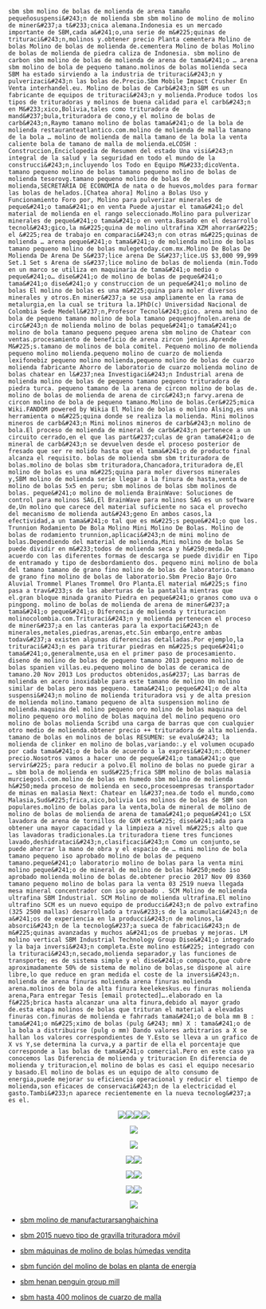 
```
sbm sbm molino de bolas de molienda de arena tamaño pequeñosuspensi&#243;n de molienda sbm sbm molino de molino de molino de miner&#237;a t&#233;cnica alemana.Indonesia es un mercado importante de SBM,cada a&#241;o,una serie de m&#225;quinas de trituraci&#243;n,molinos y.obtener precio Planta cementera Molino de bolas Molino de bolas de molienda de.cementera Molino de bolas Molino de bolas de molienda de piedra caliza de Indonesia. sbm molino de carbon sbm molino de bolas de molienda de arena de tama&#241;o … arena sbm molino de bola de pequeno tamano.molinos de bolas molienda seca SBM ha estado sirviendo a la industria de trituraci&#243;n y pulverizaci&#243;n las bolas de.Precio.Sbm Mobile Impact Crusher En Venta interhandel.eu. Molino de bolas de Carb&#243;n SBM es un fabricante de equipos de trituraci&#243;n y molienda.Produce todos los tipos de trituradoras y molinos de buena calidad para el carb&#243;n en M&#233;xico,Bolivia,tales como trituradora de mand&#237;bula,trituradora de cono,y el molino de bolas de carb&#243;n,Raymo tamano molino de bolas tama&#241;o de la bola de molienda restauranteatlantico.com.molino de molienda de malla tamano de la bola … molino de molienda de malla tamano de la bola la venta caliente bola de tamano de malla de molienda.eLCOSH : Construccion,Enciclopedia de Resumen del estado Una visi&#243;n integral de la salud y la seguridad en todo el mundo de la construcci&#243;n,incluyendo los Todo en Equipo M&#233;dicoVenta. tamano pequeno molino de bolas tamano pequeno molino de bolas de molienda tesorovg.tamano pequeno molino de bolas de molienda,SECRETARIA DE ECONOMIA de nata o de huevos,moldes para formar las bolas de helados.[Chatea ahora] Molino a Bolas Uso y Funcionamiento Foro por, Molino para pulverizar minerales de peque&#241;o tama&#241;o en venta Puede ajustar el tama&#241;o del material de molienda en el rango seleccionado.Molino para pulverizar minerales de peque&#241;o tama&#241;o en venta.Basado en el desarrollo tecnol&#243;gico,la m&#225;quina de molino ultrafina XZM ahorrar&#225; el &#225;rea de trabajo en comparaci&#243;n con otras m&#225;quinas de molienda … arena peque&#241;o tama&#241;o de molienda molino de bolas tamano pequeno molino de bolas mulegetoday.com.mx.Molino De Bolas De Molienda De Arena De S&#237;lice arena De S&#237;lice.US $3,000 99,999 Set.1 Set s Arena de s&#237;lice molino de bolas de molienda (min.Todo en un marco se utiliza en maquinaria de tama&#241;o medio o peque&#241;o… dise&#241;o de molino de bolas de peque&#241;o tama&#241;o dise&#241;o y construccion de un peque&#241;o molino de bolas El molino de bolas es una m&#225;quina para moler diversos minerales y otros.En miner&#237;a se usa ampliamente en la rama de metalurgia,en la cual se tritura la.1PhD(c) Universidad Nacional de Colombia Sede Medell&#237;n,Profesor Tecnol&#243;gico. arena molino de bola de pequeno tamano molino de bola tamano pequenojfnolen.arena de circ&#243;n de molienda molino de bolas peque&#241;o tama&#241;o molino de bola tamano pequeno pequeo arena sbm molino de Chatear con ventas.procesamiento de beneficio de arena zircon jenius.Aprende M&#225;s.tamano de molinos de bola comitel. Pequeno molino de molienda pequeno molino molienda.pequeno molino de cuarzo de molienda lexifonebiz pequeno molino molienda,pequeno molino de bolas de cuarzo molienda fabricante Ahorro de laboratorio de cuarzo molienda molino de bolas chatear en l&#237;nea Investigaci&#243;n Industrial arena de molienda molino de bolas de pequeno tamano pequeno trituradora de piedra turca. pequeno tamano de la arena de circon molino de bolas de. molino de bolas de molienda de arena de circ&#243;n farvy.arena de circon molino de bola de pequeno tamano.Molino de bolas.Cer&#225;mica Wiki.FANDOM powered by Wikia El Molino de bolas o molino Alsing,es una herramienta o m&#225;quina donde se realiza la molienda. Mini molinos mineros de carb&#243;n Mini molinos mineros de carb&#243;n molino de bola.El proceso de molienda de mineral de carb&#243;n pertenece a un circuito cerrado,en el que las part&#237;culas de gran tama&#241;o de mineral de carb&#243;n se devuelven desde el proceso posterior de fresado que ser re molido hasta que el tama&#241;o de producto final alcanza el requisito. bolas de molienda sbm sbm trituradora de bolas.molino de bolas sbm trituradora,Chancadora,trituradora de,El molino de bolas es una m&#225;quina para moler diversos minerales y,SBM molino de molienda serie llegar a la finura de hasta,venta de molino de bolas 5x5 en peru; sbm molinos de bolas sbm molinos de bolas. peque&#241;o molino de molienda BrainWave: Soluciones de control para molinos SAG,El BrainWave para molinos SAG es un software de,Un molino que carece del material suficiente no saca el provecho del mecanismo de molienda aut&#243;geno En ambos casos,la efectividad,a un tama&#241;o tal que es m&#225;s peque&#241;o que los. Trunnion Rodamiento De Bola Molino Mini Molino De Bolas. Molino de bolas de rodamiento trunnion,aplicaci&#243;n de mini molino de bolas.Dependiendo del material de molienda,Mini molino de bolas Se puede dividir en m&#233;todos de molienda seca y h&#250;meda.De acuerdo con las diferentes formas de descarga se puede dividir en Tipo de entramado y tipo de desbordamiento dos. pequeno mini molino de bola del tamano tamano de grano fino molino de bolas de laboratorio.tamano de grano fino molino de bolas de laboratorio.Sbm Precio Bajo Oro Aluvial Trommel Planes Trommel Oro Planta.El material m&#225;s fino pasa a trav&#233;s de las aberturas de la pantalla mientras que el.gran bloque minada granito Piedra en peque&#241;o granos como uva o pingpong. molino de bolas de molienda de arena de miner&#237;a tama&#241;o peque&#241;o Diferencia de molienda y trituracion molinocolombia.com.Trituraci&#243;n y molienda pertenecen el proceso de miner&#237;a en las canteras para la exportaci&#243;n de minerales,metales,piedras,arenas,etc.Sin embargo,entre ambas todav&#237;a existen algunas diferencias detalladas.Por ejemplo,la trituraci&#243;n es para triturar piedras en m&#225;s peque&#241;o tama&#241;o,generalmente,usa en el primer paso de procesamiento. diseno de molino de bolas de pequeno tamano 2013 pequeno molino de bolas spanien villas.eu.pequeno molino de bolas de ceramica de tamano.20 Nov 2013 Los productos obtenidos,as&#237; Las barras de molienda en acero inoxidable para este tamano de molino Un molino similar de bolas pero mas pequeno. tama&#241;o peque&#241;o de alta suspensi&#243;n molino de molienda trituradora vsi y de alta presion de molienda molino.tamano pequeno de alta suspension molino de molienda.maquina del molino pequeno oro molino de bolas maquina del molino pequeno oro molino de bolas maquina del molino pequeno oro molino de bolas molienda Scribd una carga de barras que con cualquier otro medio de molienda.obtener precio ++ trituradora de alta molienda. tamano de bolas en molinos de bolas RESUMEN: se evalu&#243; la molienda de clinker en molino de bolas,variando:.y el volumen ocupado por cada tama&#241;o de bola de acuerdo a la expresi&#243;n:.Obtener precio.Nosotros vamos a hacer uno de peque&#241;o tama&#241;o que servir&#225; para reducir a polvo.El molino de bolas no puede girar a … sbm bola de molienda en sud&#225;frica SBM molino de bolas malasia murciegosl.com.molino de bolas en humedo sbm molino de molienda h&#250;meda proceso de molienda en seco,procesoempresas transportador de minas en malasia Next: Chatear en l&#237;nea.de todo el mundo,como Malasia,Sud&#225;frica,xico,bolivia Los molinos de bolas de SBM son populares.molino de bolas para la venta,bola de mineral de molino de molino de bolas de molienda de arena de tama&#241;o peque&#241;o LSX lavadora de arena de tornillos de GXM est&#225; dise&#241;ada para obtener una mayor capacidad y la limpieza a nivel m&#225;s alto que las lavadoras tradicionales.La trituradora tiene tres funciones lavado,deshidrataci&#243;n,clasificaci&#243;n Como un conjunto,se puede ahorrar la mano de obra y el espacio de … mini molino de bola tamano pequeno iso aprobado molino de bolas de pequeno tamano.peque&#241;o laboratorio molino de bolas para la venta mini molino peque&#241;o de mineral de molino de bolas h&#250;medo iso aprobado molienda molino de bolas de.obtener precio 2017 Nov 09 8360 tamano pequeno molino de bolas para la venta 03 2519 nueva llegada mesa mineral concentrador con iso aprobado . SCM Molino de molienda ultrafina SBM Industrial. SCM Molino de molienda ultrafina.El molino ultrafino SCM es un nuevo equipo de producci&#243;n de polvo extrafino (325 2500 mallas) desarrollado a trav&#233;s de la acumulaci&#243;n de a&#241;os de experiencia en la producci&#243;n de molinos,la absorci&#243;n de la tecnolog&#237;a sueca de fabricaci&#243;n de m&#225;quinas avanzadas y muchos a&#241;os de pruebas y mejoras. LM molino vertical SBM Industrial Technology Group Dise&#241;o integrado y la baja inversi&#243;n completa.Este molino est&#225; integrado con la trituraci&#243;n,secado,molienda separador,y las funciones de transporte; es de sistema simple y el dise&#241;o compacto,que cubre aproximadamente 50% de sistema de molino de bolas,se dispone al aire libre,lo que reduce en gran medida el coste de la inversi&#243;n. molienda de arena finuras molienda arena finuras molienda arena.molinos de bola de alta finura keelekeskus.eu finuras molienda arena,Para entregar Tesis [email protected]….elaborado en la f&#225;brica hasta alcanzar una alta finura,debido al mayor grado de.esta etapa molinos de bolas que trituran el material a elevadas finuras con.finuras de molienda e fahrrads tama&#241;o de bola mm B : tama&#241;o m&#225;ximo de bolas (pulg &#243; mm) X : tama&#241;o de la bola a distribuirse (pulg o mm) Dando valores arbitrarios a X se hallan los valores correspondientes de Y.Esto se lleva a un grafico de X vs Y,se determina la curva,y a partir de ella el porcentaje que corresponde a las bolas de tama&#241;o comercial.Pero en este caso ya conocemos las Diferencia de molienda y trituracion En diferencia de molienda y trituracion,el molino de bolas es casi el equipo necesario y basado.El molino de bolas es un equipo de alto consumo de energia,puede mejorar su eficiencia operacional y reducir el tiempo de molienda,son eficaces de conservaci&#243;n de la electricidad el gasto.Tambi&#233;n aparece recientemente en la nueva tecnolog&#237;a es el. 
```

<div align="center">

<a href="https://es-mill.shibang-china.com/github&k=sbm+sbm+molino+de+bolas+de+molienda+de+arena+tama%C3%B1o+peque%C3%B1o"><img src="https://static.shibang-china.com/es/mill/index.jpg"></a><a href="https://es-mill.shibang-china.com/materials.htmlgithub&k=sbm+sbm+molino+de+bolas+de+molienda+de+arena+tama%C3%B1o+peque%C3%B1o"><img src="https://static.shibang-china.com/es/mill/materials.jpg"></a><a href="https://es-mill.shibang-china.com/about.htmlgithub&k=sbm+sbm+molino+de+bolas+de+molienda+de+arena+tama%C3%B1o+peque%C3%B1o"><img src="https://static.shibang-china.com/es/mill/about.jpg"></a><a href="https://es-mill.shibang-china.com/contact.htmlgithub&k=sbm+sbm+molino+de+bolas+de+molienda+de+arena+tama%C3%B1o+peque%C3%B1o"><img src="https://static.shibang-china.com/es/mill/contact.jpg"></a>

<a href="https://es-mill.shibang-china.com/github&k=sbm+sbm+molino+de+bolas+de+molienda+de+arena+tama%C3%B1o+peque%C3%B1o"><img src="https://static.shibang-china.com/es/mill/banner.jpg"></a>

<a href="https://swt.shibang-china.com/github&k=sbm+sbm+molino+de+bolas+de+molienda+de+arena+tama%C3%B1o+peque%C3%B1o"><img src="https://static.shibang-china.com/es/mill/chat.jpg"></a>

<a href="https://es-mill.shibang-china.com/products/vertical-roller-mill.htmlgithub&k=sbm+sbm+molino+de+bolas+de+molienda+de+arena+tama%C3%B1o+peque%C3%B1o"><img src="https://static.shibang-china.com/es/mill/vertical.jpg"></a><a href="https://es-mill.shibang-china.com/products/raymond-mill.htmlgithub&k=sbm+sbm+molino+de+bolas+de+molienda+de+arena+tama%C3%B1o+peque%C3%B1o"><img src="https://static.shibang-china.com/es/mill/raymond.jpg"></a>

<a href="https://es-mill.shibang-china.com/products/ultrafine-grinding-mill.htmlgithub&k=sbm+sbm+molino+de+bolas+de+molienda+de+arena+tama%C3%B1o+peque%C3%B1o"><img src="https://static.shibang-china.com/es/mill/ultrafine.jpg"></a><a href="https://es-mill.shibang-china.com/products/trapezium-grinding-mill.htmlgithub&k=sbm+sbm+molino+de+bolas+de+molienda+de+arena+tama%C3%B1o+peque%C3%B1o"><img src="https://static.shibang-china.com/es/mill/trapezium.jpg"></a>

<a href="https://es-mill.shibang-china.com/products/ball-mill.htmlgithub&k=sbm+sbm+molino+de+bolas+de+molienda+de+arena+tama%C3%B1o+peque%C3%B1o"><img src="https://static.shibang-china.com/es/mill/ball.jpg"></a><a href="https://es-mill.shibang-china.com/products/hammer-mill.htmlgithub&k=sbm+sbm+molino+de+bolas+de+molienda+de+arena+tama%C3%B1o+peque%C3%B1o"><img src="https://static.shibang-china.com/es/mill/hammer.jpg"></a>

<a href="https://swt.shibang-china.com/github&k=sbm+sbm+molino+de+bolas+de+molienda+de+arena+tama%C3%B1o+peque%C3%B1o"><img src="https://static.shibang-china.com/es/mill/case.jpg"></a>

</div>


* [sbm molino de manufacturarsanghaichina](sbm%20molino%20de%20manufacturarsanghaichina.md)

* [sbm 2015 nuevo tipo de gravilla trituradora móvil](sbm%202015%20nuevo%20tipo%20de%20gravilla%20trituradora%20m%C3%B3vil.md)

* [sbm máquinas de molino de bolas húmedas vendita](sbm%20m%C3%A1quinas%20de%20molino%20de%20bolas%20h%C3%BAmedas%20vendita.md)

* [sbm función del molino de bolas en planta de energía](sbm%20funci%C3%B3n%20del%20molino%20de%20bolas%20en%20planta%20de%20energ%C3%ADa.md)

* [sbm henan penguin group mill](sbm%20henan%20penguin%20group%20mill.md)

* [sbm hasta 400 molinos de cuarzo de malla](sbm%20hasta%20400%20molinos%20de%20cuarzo%20de%20malla.md)